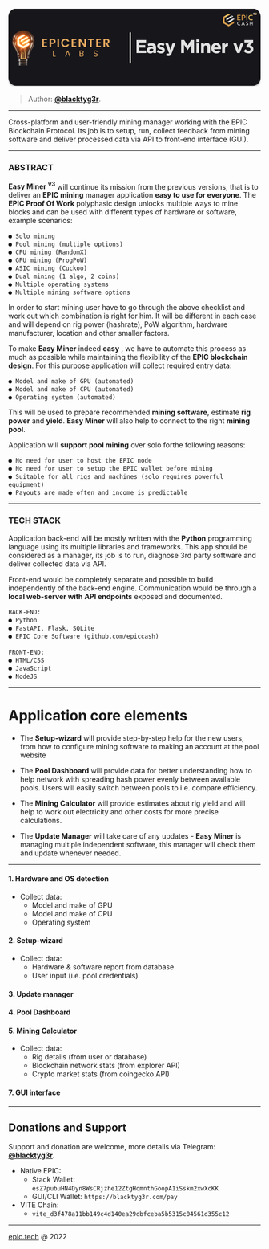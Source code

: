 <p align="center">
  <img src="frontend/static/img/easyminer-header.png">
</p>

> Author:  [**@blacktyg3r**](https://t.me/blacktyg3r).
---


Cross-platform and user-friendly mining manager working with the EPIC Blockchain Protocol. 
Its job is to setup, run, collect feedback from mining software and deliver processed data 
via API to front-end interface (GUI).

---
### ABSTRACT

**Easy Miner <sup>v3</sup>** will continue its mission from the previous versions, that is to deliver an **EPIC mining**
manager application **easy to use for everyone**. The **EPIC Proof Of Work** polyphasic design unlocks
multiple ways to mine blocks and can be used with different types of hardware or software, example
scenarios:

```
● Solo mining
● Pool mining (multiple options)
● CPU mining (RandomX)
● GPU mining (ProgPoW)
● ASIC mining (Cuckoo)
● Dual mining (1 algo, 2 coins)
● Multiple operating systems
● Multiple mining software options
```

In order to start mining user have to go through the above checklist and work out which
combination is right for him. It will be different in each case and will depend on rig power (hashrate),
PoW algorithm, hardware manufacturer, location and other smaller factors.

To make **Easy Miner** indeed **easy** , we have to automate this process as much as possible while
maintaining the flexibility of the **EPIC blockchain design**. For this purpose application will collect
required entry data:

```
● Model and make of GPU (automated)
● Model and make of CPU (automated)
● Operating system (automated)
```

This will be used to prepare recommended **mining software**, estimate **rig power** and **yield**.
**Easy Miner** will also help to connect to the right **mining pool**.

Application will **support pool mining** over solo forthe following reasons:
```
● No need for user to host the EPIC node
● No need for user to setup the EPIC wallet before mining
● Suitable for all rigs and machines (solo requires powerful equipment)
● Payouts are made often and income is predictable
```
---

### TECH STACK

Application back-end will be mostly written with the **Python** programming language using its
multiple libraries and frameworks. This app should be considered as a manager, its job is to run,
diagnose 3rd party software and deliver collected data via API.

Front-end would be completely separate and possible to build independently of the back-end
engine. Communication would be through a **local web-server with API endpoints** exposed and
documented.
```
BACK-END:
● Python
● FastAPI, Flask, SQLite
● EPIC Core Software (github.com/epiccash)

FRONT-END:
● HTML/CSS
● JavaScript
● NodeJS
```
---

# Application core elements
- The **Setup-wizard** will provide step-by-step help for the new users, from how to configure mining
software to making an account at the pool website

- The **Pool Dashboard** will provide data for better understanding how to help network with spreading
hash power evenly between available pools. Users will easily switch between pools to i.e. compare
efficiency.

- The **Mining Calculator** will provide estimates about rig yield and will help to work out electricity and
other costs for more precise calculations.

- The **Update Manager** will take care of any updates - **Easy Miner** is managing multiple independent
software, this manager will check them and update whenever needed.
---

#### 1. Hardware and OS detection
- Collect data:
    - Model and make of GPU 
    - Model and make of CPU 
    - Operating system

#### 2. Setup-wizard
- Collect data:
    - Hardware & software report from database
    - User input (i.e. pool credentials)

#### 3. Update manager
#### 4. Pool Dashboard
#### 5. Mining Calculator
- Collect data:
    - Rig details (from user or database)
    - Blockchain network stats (from explorer API)
    - Crypto market stats (from coingecko API)
#### 7. GUI interface


---
## Donations and Support
Support and donation are welcome, more details via Telegram: [**@blacktyg3r**](https://t.me/blacktyg3r).

- Native EPIC:
    - Stack Wallet: ```esZ7pubuHN4Dyn8WsCRjzhe12ZtgHqmnthGoopA1iSskm2xwXcKK```
    - GUI/CLI Wallet: ```https://blacktyg3r.com/pay```
- VITE Chain:
    - ```vite_d3f478a11bb149c4d140ea29dbfceba5b5315c04561d355c12```

---
[epic.tech](https://epic.tech) @ 2022
